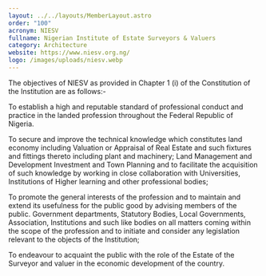 ```yaml
---
layout: ../../layouts/MemberLayout.astro
order: "100"
acronym: NIESV
fullname: Nigerian Institute of Estate Surveyors & Valuers
category: Architecture
website: https://www.niesv.org.ng/
logo: /images/uploads/niesv.webp
---
```

The objectives of NIESV as provided in Chapter 1 (i) of the Constitution of the Institution are as follows:-





To establish a high and reputable standard of professional conduct and practice in the landed profession throughout the Federal Republic of Nigeria.





To secure and improve the technical knowledge which constitutes land economy including Valuation or Appraisal of Real Estate and such fixtures and fittings thereto including plant and machinery; Land Management and Development Investment and Town Planning and to facilitate the acquisition of such knowledge by working in close collaboration with Universities, Institutions of Higher learning and other professional bodies;





To promote the general interests of the profession and to maintain and extend its usefulness for the public good by advising members of the public. Government departments, Statutory Bodies, Local Governments, Association, Institutions and such like bodies on all matters coming within the scope of the profession and to initiate and consider any legislation relevant to the objects of the Institution;





To endeavour to acquaint the public with the role of the Estate of the Surveyor and valuer in the economic development of the country.
